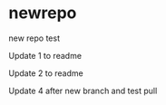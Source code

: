 # newrepo
new repo test

Update 1 to readme

Update 2 to readme

Update 4 after new branch and test pull
